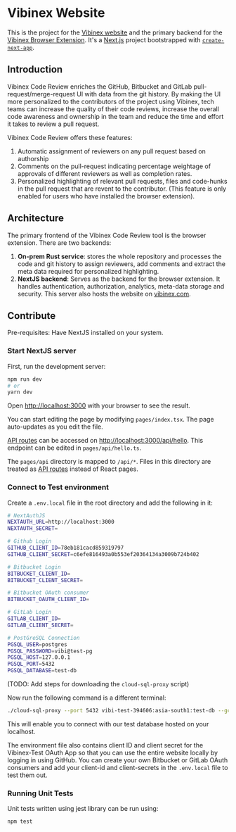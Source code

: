 # Vibinex Website

This is the project for the [Vibinex website](https://vibinex.com) and the primary backend for the [Vibinex Browser Extension](https://github.com/Alokit-Innovations/chrome-extension). It's a [Next.js](https://nextjs.org/) project bootstrapped with [`create-next-app`](https://github.com/vercel/next.js/tree/canary/packages/create-next-app).

## Introduction

Vibinex Code Review enriches the GitHub, Bitbucket and GitLab pull-request/merge-request UI with data from the git history.
By making the UI more personalized to the contributors of the project using Vibinex, tech teams can increase the quality of their
code reviews, increase the overall code awareness and ownership in the team and reduce the time and effort it takes to review a pull request.

Vibinex Code Review offers these features:

1. Automatic assignment of reviewers on any pull request based on authorship
2. Comments on the pull-request indicating percentage weightage of approvals of different reviewers as well as completion rates.
3. Personalized highlighting of relevant pull requests, files and code-hunks in the pull request that are revent to the contributor. (This feature is only enabled for users who have installed the browser extension).

## Architecture

The primary frontend of the Vibinex Code Review tool is the browser extension.
There are two backends:

1. **On-prem Rust service**: stores the whole repository and processes the code and git history to assign reviewers, add comments and extract the meta data required for personalized highlighting.
2. **NextJS backend**: Serves as the backend for the browser extension. It handles authentication, authorization, analytics, meta-data storage and security. This server also hosts the website on [vibinex.com](https://vibinex.com).

## Contribute

Pre-requisites: Have NextJS installed on your system.

### Start NextJS server

First, run the development server:

```bash
npm run dev
# or
yarn dev
```

Open [http://localhost:3000](http://localhost:3000) with your browser to see the result.

You can start editing the page by modifying `pages/index.tsx`. The page auto-updates as you edit the file.

[API routes](https://nextjs.org/docs/api-routes/introduction) can be accessed on [http://localhost:3000/api/hello](http://localhost:3000/api/hello). This endpoint can be edited in `pages/api/hello.ts`.

The `pages/api` directory is mapped to `/api/*`. Files in this directory are treated as [API routes](https://nextjs.org/docs/api-routes/introduction) instead of React pages.

### Connect to Test environment

Create a `.env.local` file in the root directory and add the following in it:

```bash
# NextAuthJS
NEXTAUTH_URL=http://localhost:3000
NEXTAUTH_SECRET=

# Github Login
GITHUB_CLIENT_ID=78eb181cacd859319797
GITHUB_CLIENT_SECRET=c6efe816493a0b553ef20364134a3009b724b402

# Bitbucket Login
BITBUCKET_CLIENT_ID=
BITBUCKET_CLIENT_SECRET=

# Bitbucket OAuth consumer
BITBUCKET_OAUTH_CLIENT_ID=

# GitLab Login
GITLAB_CLIENT_ID=
GITLAB_CLIENT_SECRET=

# PostGreSQL Connection
PGSQL_USER=postgres
PGSQL_PASSWORD=vibi@test-pg
PGSQL_HOST=127.0.0.1
PGSQL_PORT=5432
PGSQL_DATABASE=test-db
```

(TODO: Add steps for downloading the `cloud-sql-proxy` script)

Now run the following command is a different terminal:

```bash
./cloud-sql-proxy --port 5432 vibi-test-394606:asia-south1:test-db --gcloud-auth
```

This will enable you to connect with our test database hosted on your localhost.

The environment file also contains client ID and client secret for the Vibinex-Test OAuth App so that you can use the entire website locally
by logging in using GitHub.
You can create your own Bitbucket or GitLab OAuth consumers and add your client-id and client-secrets in the `.env.local` file to test them out.

### Running Unit Tests

Unit tests written using jest library can be run using:

```bash
npm test
```
